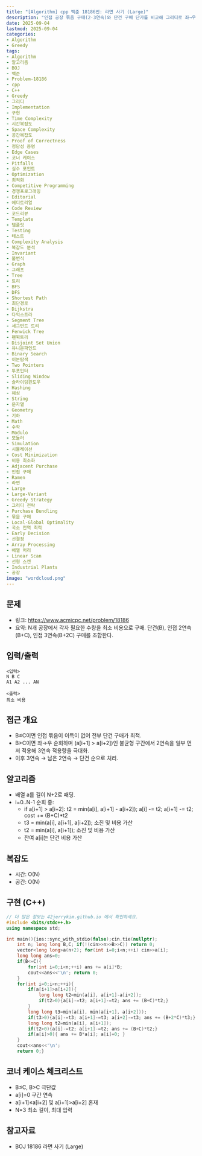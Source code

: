 ```yaml
---
title: "[Algorithm] cpp 백준 18186번: 라면 사기 (Large)"
description: "인접 공장 묶음 구매(2·3연속)와 단건 구매 단가를 비교해 그리디로 좌→우 처리한다. B≤C면 전부 단건, B>C면 2연속 선처리(불균형 보정) 후 3연속, 그다음 2연속, 단건 순으로 소진하여 최소 비용을 달성한다. 시간 O(N)."
date: 2025-09-04
lastmod: 2025-09-04
categories:
- Algorithm
- Greedy
tags:
- Algorithm
- 알고리즘
- BOJ
- 백준
- Problem-18186
- cpp
- C++
- Greedy
- 그리디
- Implementation
- 구현
- Time Complexity
- 시간복잡도
- Space Complexity
- 공간복잡도
- Proof of Correctness
- 정당성 증명
- Edge Cases
- 코너 케이스
- Pitfalls
- 실수 포인트
- Optimization
- 최적화
- Competitive Programming
- 경쟁프로그래밍
- Editorial
- 에디토리얼
- Code Review
- 코드리뷰
- Template
- 템플릿
- Testing
- 테스트
- Complexity Analysis
- 복잡도 분석
- Invariant
- 불변식
- Graph
- 그래프
- Tree
- 트리
- BFS
- DFS
- Shortest Path
- 최단경로
- Dijkstra
- 다익스트라
- Segment Tree
- 세그먼트 트리
- Fenwick Tree
- 펜윅트리
- Disjoint Set Union
- 유니온파인드
- Binary Search
- 이분탐색
- Two Pointers
- 투포인터
- Sliding Window
- 슬라이딩윈도우
- Hashing
- 해싱
- String
- 문자열
- Geometry
- 기하
- Math
- 수학
- Modulo
- 모듈러
- Simulation
- 시뮬레이션
- Cost Minimization
- 비용 최소화
- Adjacent Purchase
- 인접 구매
- Ramen
- 라면
- Large
- Large-Variant
- Greedy Strategy
- 그리디 전략
- Purchase Bundling
- 묶음 구매
- Local-Global Optimality
- 국소 전역 최적
- Early Decision
- 선결정
- Array Processing
- 배열 처리
- Linear Scan
- 선형 스캔
- Industrial Plants
- 공장
image: "wordcloud.png"
---
```


## 문제
- 링크: https://www.acmicpc.net/problem/18186
- 요약: N개 공장에서 각자 필요한 수량을 최소 비용으로 구매. 단건(B), 인접 2연속(B+C), 인접 3연속(B+2C) 구매를 조합한다.

## 입력/출력
```text
<입력>
N B C
A1 A2 ... AN
```
```text
<출력>
최소 비용
```

## 접근 개요
- B≤C이면 인접 묶음이 이득이 없어 전부 단건 구매가 최적.
- B>C이면 좌→우 순회하며 (a[i+1] > a[i+2])인 불균형 구간에서 2연속을 일부 먼저 적용해 3연속 적용량을 극대화.
- 이후 3연속 → 남은 2연속 → 단건 순으로 처리.

## 알고리즘
- 배열 a를 길이 N+2로 패딩.
- i=0..N-1 순회 중:
  - if a[i+1] > a[i+2]: t2 = min(a[i], a[i+1] - a[i+2]); a[i] -= t2; a[i+1] -= t2; cost += (B+C)*t2
  - t3 = min(a[i], a[i+1], a[i+2]); 소진 및 비용 가산
  - t2 = min(a[i], a[i+1]); 소진 및 비용 가산
  - 잔여 a[i]는 단건 비용 가산

## 복잡도
- 시간: O(N)
- 공간: O(N)

## 구현 (C++)
```cpp
// 더 많은 정보는 42jerrykim.github.io 에서 확인하세요.
#include <bits/stdc++.h>
using namespace std;

int main(){ios::sync_with_stdio(false);cin.tie(nullptr);
    int n; long long B,C; if(!(cin>>n>>B>>C)) return 0; 
    vector<long long>a(n+2); for(int i=0;i<n;++i) cin>>a[i];
    long long ans=0;
    if(B<=C){
        for(int i=0;i<n;++i) ans += a[i]*B; 
        cout<<ans<<'\n'; return 0;
    }
    for(int i=0;i<n;++i){
        if(a[i+1]>a[i+2]){
            long long t2=min(a[i], a[i+1]-a[i+2]);
            if(t2>0){a[i]-=t2; a[i+1]-=t2; ans += (B+C)*t2;}
        }
        long long t3=min(a[i], min(a[i+1], a[i+2]));
        if(t3>0){a[i]-=t3; a[i+1]-=t3; a[i+2]-=t3; ans += (B+2*C)*t3;}
        long long t2=min(a[i], a[i+1]);
        if(t2>0){a[i]-=t2; a[i+1]-=t2; ans += (B+C)*t2;}
        if(a[i]>0){ ans += B*a[i]; a[i]=0; }
    }
    cout<<ans<<'\n';
    return 0;}
```

## 코너 케이스 체크리스트
- B≤C, B>C 극단값
- a[i]=0 구간 연속
- a[i+1]≤a[i+2] 및 a[i+1]>a[i+2] 혼재
- N=3 최소 길이, 최대 입력

## 참고자료
- BOJ 18186 라면 사기 (Large)


